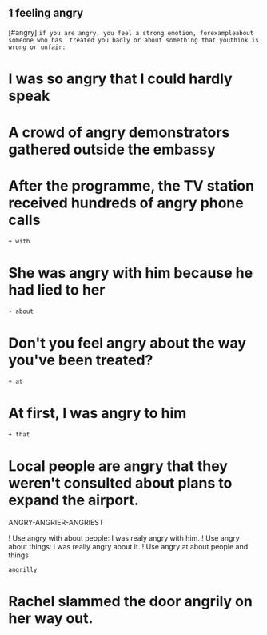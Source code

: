 ## 1 feeling angry

[#angry]
`if you are angry, you feel a strong emotion, forexampleabout someone who has 
treated you badly or about something that youthink is wrong or unfair:`
# I was so angry that I could hardly speak
# A crowd of angry demonstrators gathered outside the embassy
# After the programme, the TV station received hundreds of angry phone calls
`+ with`
# She was angry with him because he had lied to her
`+ about`
# Don't you feel angry about the way you've been treated?
`+ at`
# At first, I was angry to him
`+ that`
# Local people are angry that they weren't consulted about plans to expand the airport.

ANGRY-ANGRIER-ANGRIEST

! Use angry with about people: I was realy angry with him. 
! Use angry about things: i was really angry about it.
! Use angry at about people and things

`angrilly`
# Rachel slammed the door angrily on her way out.